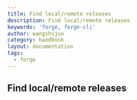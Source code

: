 ```yaml
---
title: Find local/remote releases
description: Find local/remote releases
keywords: 'forge, forge-cli'
author: wangshijun
category: handbook
layout: documentation
tags:
  - forge
---
```


## Find local/remote releases

